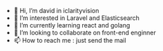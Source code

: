 - 👋 Hi, I’m david in iclarityvision
- 👀 I’m interested in Laravel and Elasticsearch
- 🌱 I’m currently learning react and golang
- 💞️ I’m looking to collaborate on front-end enginner
- 📫 How to reach me : just send the mail

<!---
david-iclarityvision/david-iclarityvision is a ✨ special ✨ repository because its `README.md` (this file) appears on your GitHub profile.
You can click the Preview link to take a look at your changes.
--->
